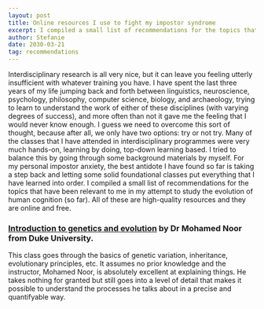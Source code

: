 ```yaml
---
layout: post
title: Online resources I use to fight my impostor syndrome
excerpt: I compiled a small list of recommendations for the topics that have been relevant to me in my attempt to study the evolution of human cognition (so far). All of these are high-quality resources and they are online and free. 
author: Stefanie
date: 2030-03-21
tag: recommendations
---
```


Interdisciplinary research is all very nice, but it can leave you feeling utterly insufficient with whatever training you have. I have spent the last three years of my life jumping back and forth between linguistics, neuroscience, psychology, philosophy, computer science, biology, and archaeology, trying to learn to understand the work of either of these disciplines (with varying degrees of success), and more often than not it gave me the feeling that I would never know enough. 
I guess we need to overcome this sort of thought, because after all, we only have two options: try or not try. Many of the classes that I have attended in interdisciplinary programmes were very much hands-on, learning by doing, top-down learning based. I tried to balance this by going through some background materials by myself. For my personal impostor anxiety, the best antidote I have found so far is taking a step back and letting some solid foundational classes put everything that I have learned into order. 
I compiled a small list of recommendations for the topics that have been relevant to me in my attempt to study the evolution of human cognition (so far). All of these are high-quality resources and they are online and free. 

### [Introduction to genetics and evolution](https://www.coursera.org/learn/genetics-evolution) by Dr Mohamed Noor from Duke University. 

This class goes through the basics of genetic variation, inheritance, evolutionary principles, etc. It assumes no prior knowledge and the instructor, Mohamed Noor, is absolutely excellent at explaining things. He takes nothing for granted but still goes into a level of detail that makes it possible to understand the processes he talks about in a precise and quantifyable way. 

